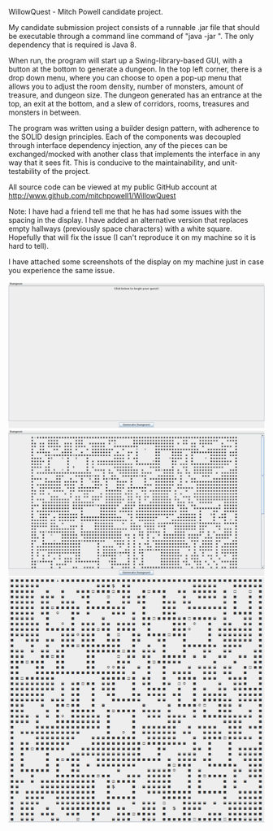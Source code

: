 WillowQuest - Mitch Powell candidate project.

My candidate submission project consists of a runnable .jar file that should be executable
through a command line command of "java -jar <path to jar file>". The only dependency that
is required is Java 8.

When run, the program will start up a Swing-library-based GUI, with a button at the bottom
to generate a dungeon. In the top left corner, there is a drop down menu, where you can
choose to open a pop-up menu that allows you to adjust the room density, number of monsters,
amount of treasure, and dungeon size. The dungeon generated has an entrance at the top,
an exit at the bottom, and a slew of corridors, rooms, treasures and monsters in between.

The program was written using a builder design pattern, with adherence to the SOLID design
principles. Each of the components was decoupled through interface dependency injection, any
of the pieces can be exchanged/mocked with another class that implements the interface in
any way that it sees fit. This is conducive to the maintainability, and unit-testability
of the project.

All source code can be viewed at my public GitHub account at http://www.github.com/mitchpowell1/WillowQuest

Note: I have had a friend tell me that he has had some issues with the spacing in the display. I have
added an alternative version that replaces empty hallways (previously space characters) with a white
square. Hopefully that will fix the issue (I can't reproduce it on my machine so it is hard to tell).

I have attached some screenshots of the display on my machine just in case you experience the same issue.

![Alt text](Willow1Screen.png "Screenshot 1, GUI")
![Alt text](WillowQuestScreen2.png "Screenshot 2, GUI with dungeon")
![Alt text](WillowQuestScreen3.png "Screenshot 3, Just dungeon")

